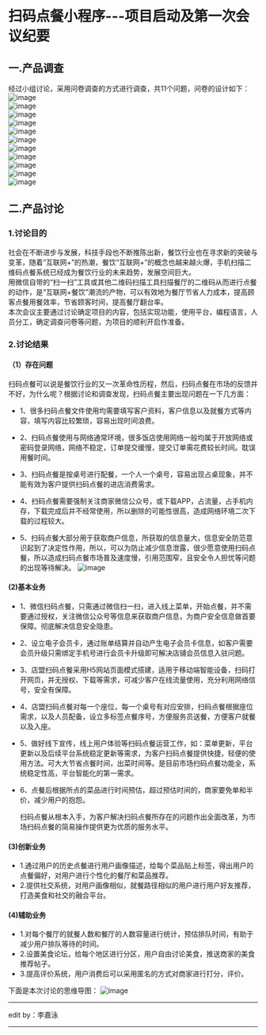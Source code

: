 # 扫码点餐小程序---项目启动及第一次会议纪要

## 一.产品调查

经过小组讨论，采用问卷调查的方式进行调查，共11个问题，问卷的设计如下：<br>
![image](https://github.com/resisterdkdk/newhug/blob/master/img/1.png)<br>
![image](https://github.com/resisterdkdk/newhug/blob/master/img/2.png)<br>
![image](https://github.com/resisterdkdk/newhug/blob/master/img/3.png)<br>
![image](https://github.com/resisterdkdk/newhug/blob/master/img/4.png)<br>
![image](https://github.com/resisterdkdk/newhug/blob/master/img/5.png)<br>
![image](https://github.com/resisterdkdk/newhug/blob/master/img/6.png)<br>
![image](https://github.com/resisterdkdk/newhug/blob/master/img/7.png)<br>
![image](https://github.com/resisterdkdk/newhug/blob/master/img/8.png)<br>
![image](https://github.com/resisterdkdk/newhug/blob/master/img/10.png)<br>
![image](https://github.com/resisterdkdk/newhug/blob/master/img/11.png)<br>
![image](https://github.com/resisterdkdk/newhug/blob/master/img/12.png)<br>

## 二.产品讨论
### 1.讨论目的
社会在不断进步与发展，科技手段也不断推陈出新，餐饮行业也在寻求新的突破与变革，随着“互联网+”的热潮，餐饮“互联网+”的概念也越来越火爆，手机扫描二维码点餐系统已经成为餐饮行业的未来趋势，发展空间巨大。<br>
用微信自带的“扫一扫”工具或其他二维码扫描工具扫描餐厅的二维码从而进行点餐的动作，是“互联网+餐饮”潮流的产物，可以有效地为餐厅节省人力成本，提高顾客点餐用餐效率，节省顾客时间，提高餐厅翻台率。<br>
本次会议主要通过讨论确定项目的内容，包括实现功能，使用平台，编程语言，人员分工，确定调查问卷等问题，为项目的顺利开启作准备。
  
### 2.讨论结果
#### （1）存在问题  
   扫码点餐可以说是餐饮行业的又一次革命性历程，然后，扫码点餐在市场的反馈并不好，为什么呢？根据讨论和调查发现，扫码点餐主要出现问题在一下几方面：<br>

* 1、很多扫码点餐文件使用均需要填写客户资料，客户信息以及就餐方式等内容，填写内容比较繁琐，容易出现时间浪费。

* 2、扫码点餐使用与网络通常环境，很多饭店使用网络一般均属于开放网络或密码登录网络，网络不稳定，订单提交缓慢，提交订单需花费较长时间。耽误用餐时间。

* 3、扫码点餐是按桌号进行配餐，一个人一个桌号，容易出现占桌现象，并不能有效为客户提供扫码点餐的进店消费需求。

* 4、扫码点餐需要强制关注商家微信公众号，或下载APP，占流量，占手机内存，下载完成后并不经常使用，所以删除的可能性很高，造成网络环境二次下载的过程较大。

* 5、扫码点餐大部分用于获取商户信息，所获取的信息量大，信息安全防范意识起到了决定性作用，所以，可以为防止减少信息泄露，很少愿意使用扫码点餐，所以造成扫码点餐市场普及速度慢，引用范围窄，且安全令人担忧等问题的出现等待解决。
![image](https://github.com/resisterdkdk/newhug/blob/master/img/13.png)<br>

#### (2)基本业务
* 1、微信扫码点餐，只需通过微信扫一扫，进入线上菜单，开始点餐，并不需要通过授权，关注微信公众号等信息来获取商户信息，为商户安全信息做首要保障。彻底解决信息安全隐患。

* 2、设立电子会员卡，通过账单结算并自动产生电子会员卡信息，如客户需要会员升级只需绑定手机号进行会员卡升级即可解决店铺会员信息入驻问题。

* 3、店盟扫码点餐采用H5网站页面模式搭建，适用于移动端智能设备，扫码打开网页，并无授权、下载等需求，可减少客户在线流量使用，充分利用网络信号，安全有保障。

* 4、店盟扫码点餐对每一个座位，每一个桌号有对应安排，扫码点餐根据座位需求，以及人员配备，设立多标签点餐序号，方便服务员送餐，方便客户就餐以及入座。

* 5、做好线下宣传，线上用户体验等扫码点餐运营工作，如：菜单更新，平台更新以及后续平台系统稳定更新等需求，为客户扫码点餐提供快捷，轻便的使用方法。可大大节省点餐时间，出菜时间等。是目前市场扫码点餐功能全，系统稳定性高，平台智能化的第一需求。
* 6、点餐后根据所点的菜品进行时间预估，超过预估时间的，商家要免单和半价，减少用户的抱怨。

    扫码点餐从根本入手，为客户解决扫码点餐所存在的问题作出全面改革，为市场扫码点餐的简易操作提供更为优质的服务水平。
#### (3)创新业务
* 1.通过用户的历史点餐进行用户画像描述，给每个菜品贴上标签，得出用户的点餐偏好，对用户进行个性化的餐厅和菜品推荐。
* 2.提供社交系统，对用户画像相似，就餐路径相似的用户进行用户好友推荐，打造美食和社交的融合平台。

#### (4)辅助业务
* 1.对每个餐厅的就餐人数和餐厅的人数容量进行统计，预估排队时间，有助于减少用户排队等待的时间。
* 2.设置美食论坛，给每个地区进行分区，用户自由讨论美食，推送商家的美食推荐帖子。
* 3.提高评价系统，用户消费后可以采用匿名的方式对商家进行打分，评价。

下面是本次讨论的思维导图：
![image](https://github.com/resisterdkdk/newhug/blob/master/img/扫码点餐软件.png)<br>
***
edit by：李嘉泳
***
